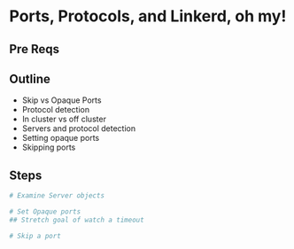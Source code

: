 # Ports, Protocols, and Linkerd, oh my!

## Pre Reqs

## Outline

* Skip vs Opaque Ports
* Protocol detection
* In cluster vs off cluster
* Servers and protocol detection
* Setting opaque ports
* Skipping ports

## Steps

```bash
# Examine Server objects

```

```bash
# Set Opaque ports
## Stretch goal of watch a timeout

```

```bash
# Skip a port

```
